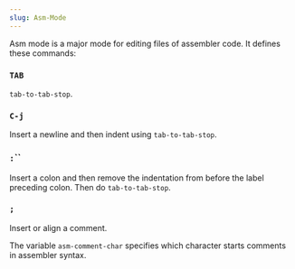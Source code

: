 ```yaml
---
slug: Asm-Mode
---
```


Asm mode is a major mode for editing files of assembler code. It defines these commands:

### `TAB`

`tab-to-tab-stop`.

### `C-j`

Insert a newline and then indent using `tab-to-tab-stop`.

### <span className="tag :">`:`</span>``

Insert a colon and then remove the indentation from before the label preceding colon. Then do `tab-to-tab-stop`.

### `;`

Insert or align a comment.

The variable `asm-comment-char` specifies which character starts comments in assembler syntax.
